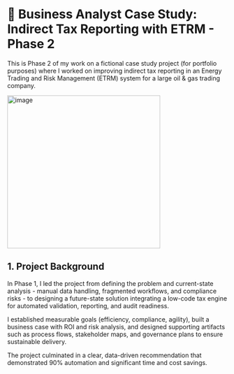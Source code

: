 # 🎯 Business Analyst Case Study: Indirect Tax Reporting with ETRM - Phase 2
This is Phase 2 of my work on a fictional case study project (for portfolio purposes) where I worked on improving indirect tax reporting in an Energy Trading and Risk Management (ETRM) system for a large oil &amp; gas trading company. 

<img width="350" alt="image" src="https://github.com/user-attachments/assets/7e181ed1-0f25-4f3e-bec4-1f35baa8d7c3" />

## 1. Project Background

In Phase 1, I led the project from defining the problem and current-state analysis - manual data handling, fragmented workflows, and compliance risks - to designing a future-state solution integrating a low-code tax engine for automated validation, reporting, and audit readiness. 

I established measurable goals (efficiency, compliance, agility), built a business case with ROI and risk analysis, and designed supporting artifacts such as process flows, stakeholder maps, and governance plans to ensure sustainable delivery. 

The project culminated in a clear, data-driven recommendation that demonstrated 90% automation and significant time and cost savings. 


